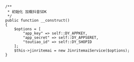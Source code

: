     /**
     * 初始化 加载抖音SDK
     */
    public function __construct()
    {
        $options = [
            "app_key" => self::DY_APPKEY,
            "app_secret" => self::DY_APPSERET,
            "toutiao_id" => self::DY_SHOPID
        ];
        $this->jinritemai = new JinritemaiService($options);
    }
